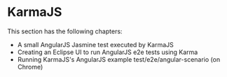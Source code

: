 # KarmaJS

This section has the following chapters:

* A small AngularJS Jasmine test executed by KarmaJS 
* Creating an Eclipse UI to run AngularJS e2e tests using Karma 
* Running KarmaJS's AngularJS example test/e2e/angular-scenario (on Chrome) 